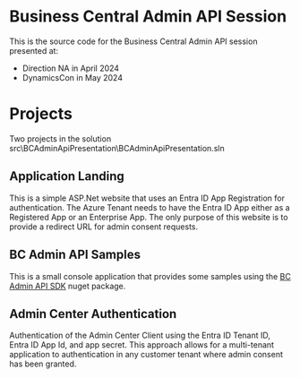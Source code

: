 # Business Central Admin API Session
This is the source code for the Business Central Admin API session presented at:
- Direction NA in April 2024
- DynamicsCon in May 2024

# Projects
Two projects in the solution src\BCAdminApiPresentation\BCAdminApiPresentation.sln
## Application Landing
This is a simple ASP.Net website that uses an Entra ID App Registration for authentication. The Azure Tenant needs to have the Entra ID App either as a Registered App or an Enterprise App. The only purpose of this website is to provide a redirect URL for admin consent requests.

## BC Admin API Samples
This is a small console application that provides some samples using the [BC Admin API SDK](https://www.nuget.org/packages/Microsoft.Dynamics.BusinessCentral.AdminCenter) nuget package.

## Admin Center Authentication
Authentication of the Admin Center Client using the Entra ID Tenant ID, Entra ID App Id, and app secret. This approach allows for a multi-tenant application to authentication in any customer tenant where admin consent has been granted. 

